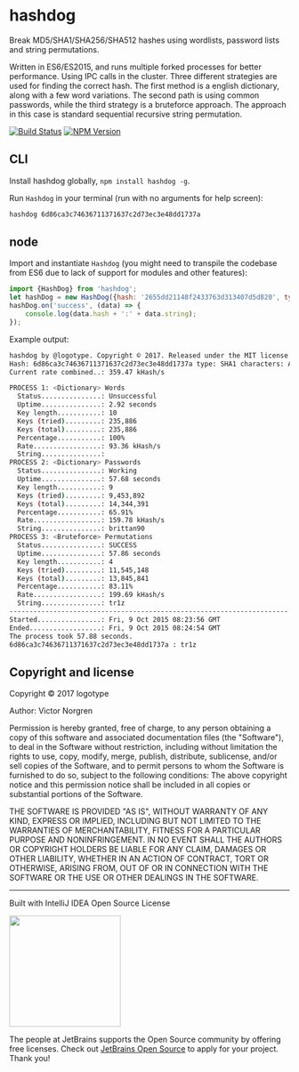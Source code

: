 # hashdog
Break MD5/SHA1/SHA256/SHA512 hashes using wordlists, password lists and string permutations.

Written in ES6/ES2015, and runs multiple forked processes for better performance. Using IPC calls in the cluster. Three different strategies are used for finding the correct hash. The first method is a english dictionary, along with a few word variations. The second path is using common passwords, while the third strategy is a bruteforce approach. The approach in this case is standard sequential recursive string permutation.

[![Build Status](https://travis-ci.org/logotype/hashdog.svg?branch=master)](https://travis-ci.org/logotype/hashdog) [![NPM Version](https://badge.fury.io/js/hashdog.svg)](http://badge.fury.io/js/hashdog)

CLI
---

Install hashdog globally, `npm install hashdog -g`.

Run `Hashdog` in your terminal (run with no arguments for help screen):

```bash
hashdog 6d86ca3c74636711371637c2d73ec3e48dd1737a
```

node
----------

Import and instantiate `Hashdog` (you might need to transpile the codebase from ES6 due to lack of support for modules and other features):

```javascript
import {HashDog} from 'hashdog';
let hashDog = new HashDog({hash: '2655dd21148f2433763d313407d5d820', type: 'MD5', length: 8, chars: 'AaBbCcDdEeFf'});
hashDog.on('success', (data) => {
    console.log(data.hash + ':' + data.string);
});
```

Example output:

```bash
hashdog by @logotype. Copyright © 2017. Released under the MIT license.
Hash: 6d86ca3c74636711371637c2d73ec3e48dd1737a type: SHA1 characters: ABCDEFGHIJKLMNOPQRSTUVXYZabcdefghijklmnopqrstuvwxyz0123456789
Current rate combined..: 359.47 kHash/s

PROCESS 1: <Dictionary> Words
  Status...............: Unsuccessful
  Uptime...............: 2.92 seconds
  Key length...........: 10
  Keys (tried).........: 235,886
  Keys (total).........: 235,886
  Percentage...........: 100%
  Rate.................: 93.36 kHash/s
  String...............:
PROCESS 2: <Dictionary> Passwords
  Status...............: Working
  Uptime...............: 57.68 seconds
  Key length...........: 9
  Keys (tried).........: 9,453,892
  Keys (total).........: 14,344,391
  Percentage...........: 65.91%
  Rate.................: 159.78 kHash/s
  String...............: brittan90
PROCESS 3: <Bruteforce> Permutations
  Status...............: SUCCESS
  Uptime...............: 57.86 seconds
  Key length...........: 4
  Keys (tried).........: 11,545,148
  Keys (total).........: 13,845,841
  Percentage...........: 83.11%
  Rate.................: 199.69 kHash/s
  String...............: tr1z
----------------------------------------------------------------------
Started................: Fri, 9 Oct 2015 08:23:56 GMT
Ended..................: Fri, 9 Oct 2015 08:24:54 GMT
The process took 57.88 seconds.
6d86ca3c74636711371637c2d73ec3e48dd1737a : tr1z
```

Copyright and license
---------------------

Copyright © 2017 logotype

Author: Victor Norgren

Permission is hereby granted, free of charge, to any person obtaining a copy
of this software and associated documentation files (the "Software"), to
deal in the Software without restriction, including without limitation the
rights to use, copy, modify, merge, publish, distribute, sublicense, and/or
sell copies of the Software, and to permit persons to whom the Software is
furnished to do so, subject to the following conditions:  The above copyright
notice and this permission notice shall be included in all copies or
substantial portions of the Software.

THE SOFTWARE IS PROVIDED "AS IS", WITHOUT WARRANTY OF ANY KIND, EXPRESS OR
IMPLIED, INCLUDING BUT NOT LIMITED TO THE WARRANTIES OF MERCHANTABILITY,
FITNESS FOR A PARTICULAR PURPOSE AND NONINFRINGEMENT. IN NO EVENT SHALL THE
AUTHORS OR COPYRIGHT HOLDERS BE LIABLE FOR ANY CLAIM, DAMAGES OR OTHER
LIABILITY, WHETHER IN AN ACTION OF CONTRACT, TORT OR OTHERWISE, ARISING FROM,
OUT OF OR IN CONNECTION WITH THE SOFTWARE OR THE USE OR OTHER DEALINGS
IN THE SOFTWARE.

--------------------------
Built with IntelliJ IDEA Open Source License

<a href="https://www.jetbrains.com/buy/opensource/"><img src="https://s3-ap-southeast-1.amazonaws.com/www.logotype.se/assets/logo-text.svg" width="200"></a>

The people at JetBrains supports the Open Source community by offering free licenses. Check out <a href="https://www.jetbrains.com/buy/opensource/">JetBrains Open Source</a> to apply for your project. Thank you!

